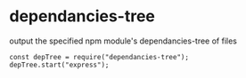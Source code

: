# dependancies-tree
output the specified npm module's  dependancies-tree of files

```
const depTree = require("dependancies-tree");
depTree.start("express");
```

